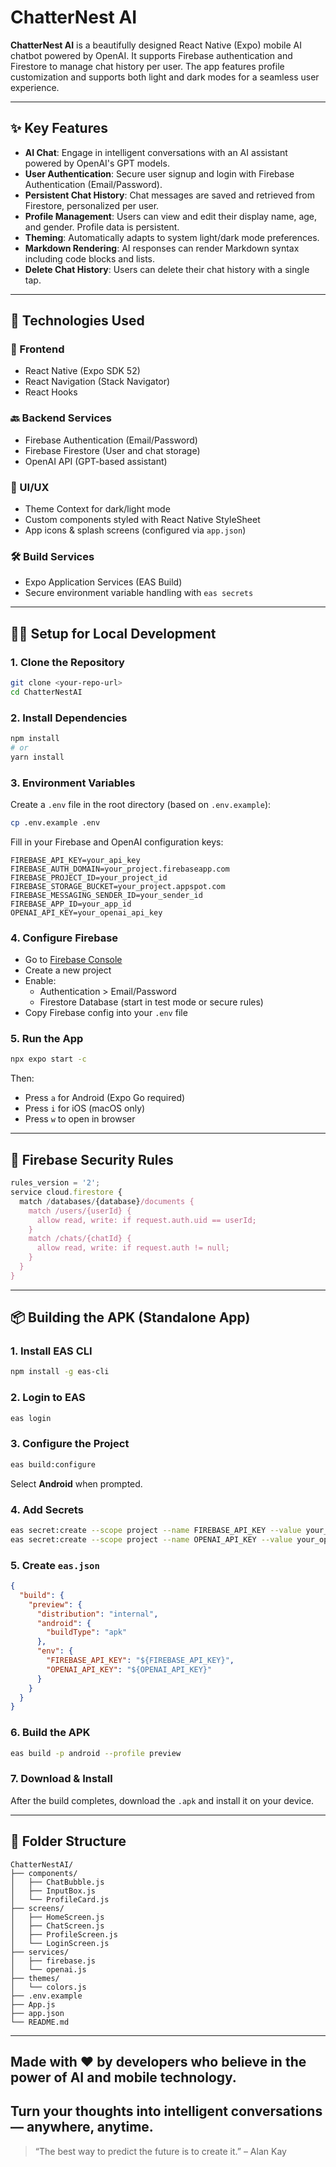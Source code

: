 # ChatterNest AI

**ChatterNest AI** is a beautifully designed React Native (Expo) mobile AI chatbot powered by OpenAI. It supports Firebase authentication and Firestore to manage chat history per user. The app features profile customization and supports both light and dark modes for a seamless user experience.

---

## ✨ Key Features

- **AI Chat**: Engage in intelligent conversations with an AI assistant powered by OpenAI's GPT models.
- **User Authentication**: Secure user signup and login with Firebase Authentication (Email/Password).
- **Persistent Chat History**: Chat messages are saved and retrieved from Firestore, personalized per user.
- **Profile Management**: Users can view and edit their display name, age, and gender. Profile data is persistent.
- **Theming**: Automatically adapts to system light/dark mode preferences.
- **Markdown Rendering**: AI responses can render Markdown syntax including code blocks and lists.
- **Delete Chat History**: Users can delete their chat history with a single tap.

---

## 🚀 Technologies Used

### 📱 Frontend
- React Native (Expo SDK 52)
- React Navigation (Stack Navigator)
- React Hooks

### 🔙 Backend Services
- Firebase Authentication (Email/Password)
- Firebase Firestore (User and chat storage)
- OpenAI API (GPT-based assistant)

### 🎨 UI/UX
- Theme Context for dark/light mode
- Custom components styled with React Native StyleSheet
- App icons & splash screens (configured via `app.json`)

### 🛠 Build Services
- Expo Application Services (EAS Build)
- Secure environment variable handling with `eas secrets`

---

## 🧑‍💻 Setup for Local Development

### 1. Clone the Repository

```bash
git clone <your-repo-url>
cd ChatterNestAI
```

### 2. Install Dependencies

```bash
npm install
# or
yarn install
```

### 3. Environment Variables

Create a `.env` file in the root directory (based on `.env.example`):

```bash
cp .env.example .env
```

Fill in your Firebase and OpenAI configuration keys:

```env
FIREBASE_API_KEY=your_api_key
FIREBASE_AUTH_DOMAIN=your_project.firebaseapp.com
FIREBASE_PROJECT_ID=your_project_id
FIREBASE_STORAGE_BUCKET=your_project.appspot.com
FIREBASE_MESSAGING_SENDER_ID=your_sender_id
FIREBASE_APP_ID=your_app_id
OPENAI_API_KEY=your_openai_api_key
```

### 4. Configure Firebase

- Go to [Firebase Console](https://console.firebase.google.com)
- Create a new project
- Enable:
  - Authentication > Email/Password
  - Firestore Database (start in test mode or secure rules)
- Copy Firebase config into your `.env` file

### 5. Run the App

```bash
npx expo start -c
```

Then:
- Press `a` for Android (Expo Go required)
- Press `i` for iOS (macOS only)
- Press `w` to open in browser

---

## 🔐 Firebase Security Rules

```js
rules_version = '2';
service cloud.firestore {
  match /databases/{database}/documents {
    match /users/{userId} {
      allow read, write: if request.auth.uid == userId;
    }
    match /chats/{chatId} {
      allow read, write: if request.auth != null;
    }
  }
}
```

---

## 📦 Building the APK (Standalone App)

### 1. Install EAS CLI

```bash
npm install -g eas-cli
```

### 2. Login to EAS

```bash
eas login
```

### 3. Configure the Project

```bash
eas build:configure
```

Select **Android** when prompted.

### 4. Add Secrets

```bash
eas secret:create --scope project --name FIREBASE_API_KEY --value your_firebase_key
eas secret:create --scope project --name OPENAI_API_KEY --value your_openai_key
```

### 5. Create `eas.json`

```json
{
  "build": {
    "preview": {
      "distribution": "internal",
      "android": {
        "buildType": "apk"
      },
      "env": {
        "FIREBASE_API_KEY": "${FIREBASE_API_KEY}",
        "OPENAI_API_KEY": "${OPENAI_API_KEY}"
      }
    }
  }
}
```

### 6. Build the APK

```bash
eas build -p android --profile preview
```

### 7. Download & Install

After the build completes, download the `.apk` and install it on your device.

---

## 🧠 Folder Structure

```
ChatterNestAI/
├── components/
│   ├── ChatBubble.js
│   ├── InputBox.js
│   └── ProfileCard.js
├── screens/
│   ├── HomeScreen.js
│   ├── ChatScreen.js
│   ├── ProfileScreen.js
│   └── LoginScreen.js
├── services/
│   ├── firebase.js
│   └── openai.js
├── themes/
│   └── colors.js
├── .env.example
├── App.js
├── app.json
└── README.md
```

---

## Made with ❤️ by developers who believe in the power of AI and mobile technology.  
## Turn your thoughts into intelligent conversations — anywhere, anytime.

> “The best way to predict the future is to create it.” – Alan Kay
